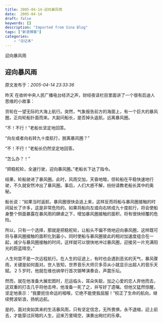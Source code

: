```yaml
---
title: 2005-04-14-迎向暴风雨
date:  2005-04-14
draft: false
keywords: []
description: "Imported from Sina Blog"
tags: ["新浪博客"]
categories: 
    - "日记本"
---
```

迎向暴风雨
## 迎向暴风雨

 原文发布于：*2005-04-14 23:33:36*

 

昨天 在收听中央人民广播电台经济之声，财经夜读栏目里面讲了一个很有启迪人思维的小故事：

货轮在一望无际的大海上航行。突然，气象报告前方的海面上，有一个巨大的暴风圈，正向轮船扑面而来。大副问船长，是否掉头返航，远离暴风圈。

“不！不行！”老船长坚定地回答。

“向左或者向右转九十度航行，脱离暴风圈？”

“不！不行！”老船长仍然坚定地回答。

“怎么办？！”

“把稳舵轮，全速行驶，迎向暴风圈。”老船长下达了指令。

结果，轮船驶进了暴风圈。此时，风雨交加，天昏地暗，但轮船在平稳快速地行驶，不久就安然冲出了暴风圈。事后，人们大惑不解，纷纷请教老船长其中的奥秘。

船长说：“如果当时返航，暴风圈很快会追上来，这样反而将船与暴风圈接触的时间延长了许多，这是非常危险的。如果将船向左或向右转成九十度航行，将会使船身整个侧面暴露在暴风雨的肆虐之下，增加暴风圈接触的面积，将有很快倾覆的危险。

所以，只有一个选择，那就是把稳舵轮，让船头不偏不倚地迎向暴风圈，这样既可将与暴风圈接触的面积化到最小，同时使船与暴风圈彼此的相对加速度组合在一起，减少与暴风圈接触的时间，这样就可以很快地冲过暴风圈，迎接另一片充满阳光的蔚蓝晴空。”

人生何尝不是一次远程航行。在人生的征途上，有时也会遇到恶劣的天气，暴风骤雨，关键是如何面对。世人皆知，世界音乐大师贝多芬从小就显示出超人的音乐天赋。２５岁时，他就在维也纳举行首次钢琴演奏会，声震乐坛。

然而，就在他准备大展宏图时，厄运临头，耳朵失聪，加之心爱的恋人弃他而去，这双重的打击几乎将他击垮，他准备一死了之，并写好了遗嘱。但他又猛然惊醒，坚定地表示：“我要扼住命运的咽喉，它绝不能使我屈服！”校正了生命的航向，继续劈波斩浪，扬帆远航。

是的，面对突如其来的生活暴风雨，只有坚定信念，无所畏惧，永不退缩，迎上前去，才能穿过灰暗的人生，迎来万里晴空，演奏出绚烂的乐章。

 


